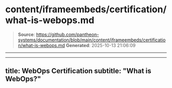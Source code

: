 # content/iframeembeds/certification/what-is-webops.md

> **Source**: https://github.com/pantheon-systems/documentation/blob/main/content/iframeembeds/certification/what-is-webops.md
> **Generated**: 2025-10-13 21:06:09

---

---
title: WebOps Certification
subtitle: "What is WebOps?"
---

<Partial file="certification-guide/what-is-webops.md" />
